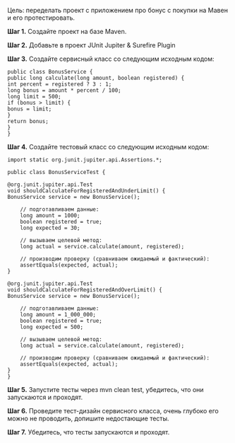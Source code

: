 Цель: переделать проект с приложением про бонус с покупки на Мавен и его протестировать.

**Шаг 1.** Создайте проект на базе Maven.

**Шаг 2.** Добавьте в проект JUnit Jupiter & Surefire Plugin

**Шаг 3.** Создайте сервисный класс со следующим исходным кодом:
```
public class BonusService {
public long calculate(long amount, boolean registered) {
int percent = registered ? 3 : 1;
long bonus = amount * percent / 100;
long limit = 500;
if (bonus > limit) {
bonus = limit;
}
return bonus;
}
}
```

**Шаг 4.** Создайте тестовый класс со следующим исходным кодом:
```
import static org.junit.jupiter.api.Assertions.*;

public class BonusServiceTest {

@org.junit.jupiter.api.Test
void shouldCalculateForRegisteredAndUnderLimit() {
BonusService service = new BonusService();

    // подготавливаем данные:
    long amount = 1000;
    boolean registered = true;
    long expected = 30;

    // вызываем целевой метод:
    long actual = service.calculate(amount, registered);

    // производим проверку (сравниваем ожидаемый и фактический):
    assertEquals(expected, actual);
}

@org.junit.jupiter.api.Test
void shouldCalculateForRegisteredAndOverLimit() {
BonusService service = new BonusService();

    // подготавливаем данные:
    long amount = 1_000_000;
    boolean registered = true;
    long expected = 500;

    // вызываем целевой метод:
    long actual = service.calculate(amount, registered);

    // производим проверку (сравниваем ожидаемый и фактический):
    assertEquals(expected, actual);
}
}
```
**Шаг 5.** Запустите тесты через mvn clean test, убедитесь, что они запускаются и проходят.

**Шаг 6.** Проведите тест-дизайн сервисного класса, очень глубоко его можно не проводить, допишите недостающие тесты.

**Шаг 7.** Убедитесь, что тесты запускаются и проходят.

